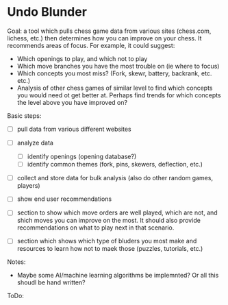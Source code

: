 # Undo Blunder

Goal: a tool which pulls chess game data from various sites (chess.com, lichess, etc.) then determines how you can improve on your chess. It recommends areas of focus. For example, it could suggest:
 
* Which openings to play, and which not to play 
* Which move branches you have the most trouble on (ie where to focus)
* Which concepts you most miss? (Fork, skewr, battery, backrank, etc. etc.)
* Analysis of other chess games of similar level to find which concepts you would need ot get better at. Perhaps find trends for which concepts the level above you have improved on?

Basic steps:

- [ ] pull data from various different websites
- [ ] analyze data
  - [ ] identify openings (opening database?)
  - [ ] identify common themes (fork, pins, skewers, deflection, etc.)
- [ ] collect and store data for bulk analysis (also do other random games, players)
- [ ] show end user recommendations
- [ ] section to show which move orders are well played, which are not, and shich moves you can improve on the most. It should also provide recommendations on what to play next in that scenario. 
- [ ] section which shows which type of bluders you most make and resources to learn how not to maek those (puzzles, tutorials, etc.)


Notes:

* Maybe some AI/machine learning algorithms be implemnted? Or all this shoudl be hand written?

ToDo:

 
